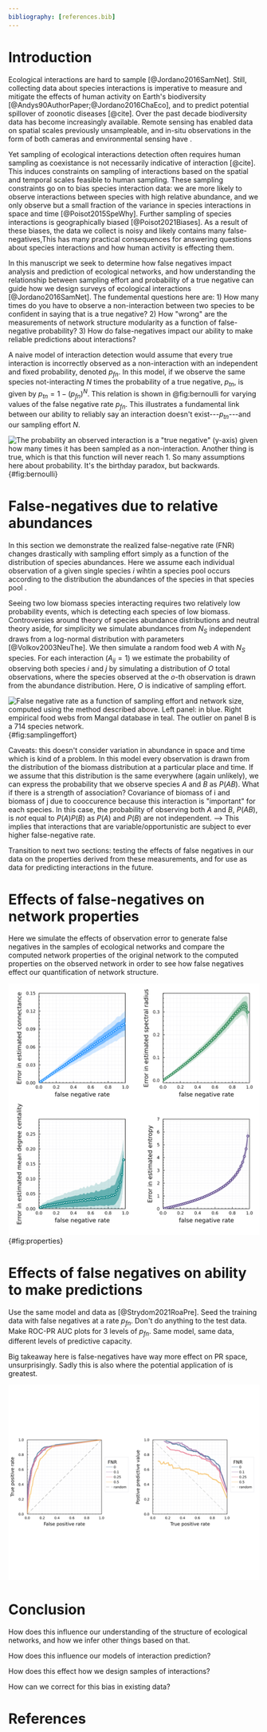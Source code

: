 ```yaml
---
bibliography: [references.bib]
---
```


# Introduction


Ecological interactions are hard to sample [@Jordano2016SamNet]. Still,
collecting data about species interactions is imperative to measure and mitigate
the effects of human activity on Earth's biodiversity
[@Andys90AuthorPaper;@Jordano2016ChaEco], and to predict potential spillover of
zoonotic diseases [@cite]. Over the past decade biodiversity data has become
increasingly available. Remote sensing has enabled data on spatial scales
previously unsampleable, and in-situ observations in the form of both cameras
and environmental sensing have .


Yet sampling of ecological interactions detection often requires human sampling
as coexistance is not necessarily indicative of interaction [@cite]. This
induces constraints on sampling of interactions based on the spatial and
temporal scales feasible to human sampling. These sampling constraints go on to
bias species interaction data: we are more likely to observe interactions
between species with high relative abundance, and we only observe but a small
fraction of the variance in species interactions in space and time
[@Poisot2015SpeWhy]. Further sampling of species interactions is geographically
biased [@Poisot2021Biases]. As a result of these biases, the data we collect is
noisy and likely contains many false-negatives,This has many practical
consequences for answering questions about species interactions and how human
activity is effecting them.

In this manuscript we seek to determine how false negatives impact analysis and
prediction of ecological networks, and how understanding the relationship
between sampling effort and probability of a true negative can guide how we
design surveys of ecological interactions [@Jordano2016SamNet]. The fundemental
questions here are: 1) How many times do you have to observe a non-interaction
between two species to be confident in saying that is a true negative? 2) How
"wrong" are the measurements of network structure modularity as a function of
false-negative probability? 3) How do false-negatives impact our ability to make
reliable predictions about interactions?


A naive model of interaction detection would assume that every true interaction
is incorrectly observed as a non-interaction with an independent and fixed
probability, denoted $p_{fn}$. In this model, if we observe the same species
not-interacting $N$ times the probability of a true negative, $p_{tn}$, is given
by $p_{tn} = 1 - (p_{fn})^N$. This relation is shown in @fig:bernoulli for
varying values of the false negative rate $p_{fn}$. This illustrates a
fundamental link between our ability to reliably say an interaction doesn't
exist---$p_{tn}$---and our sampling effort $N$.

![The probability an observed interaction is a "true negative" (y-axis) given
how many times it has been sampled as a non-interaction. Another thing is true,
which is that this function will never reach 1. So many assumptions here about
probability. It's the birthday paradox, but backwards.
](./figures/negative_binom.png){#fig:bernoulli}

# False-negatives due to relative abundances

In this section we demonstrate the realized false-negative rate (FNR) changes
drastically with sampling effort simply as a function of the distribution
of species abundances.
Here we assume each individual observation of a given single species $i$ wihtin
a species pool occurs according to the distribution the abundances of the species in that species pool .

Seeing two low biomass species
interacting requires two relatively low probability events, which is detecting
each species of low biomass.
Controversies around theory of species abundance distributions and neutral
theory aside, for simplicity we simulate abundances from $N_S$ independent draws
from a log-normal distribution with parameters [@Volkov2003NeuThe]. We then
simulate a random food web $A$ with $N_S$ species. For each interaction ($A_{ij}
= 1$) we estimate the probability of observing both species $i$ and $j$ by
simulating a distribution of $O$ total observations, where the species observed
at the $o$-th observation is drawn from the abundance distribution. Here, $O$ is
indicative of sampling effort.


![False negative rate as a function of sampling effort and network size, computed
using the method described above. Left panel:  in blue. Right empirical food webs from Mangal database in teal. The outlier on panel B is a 714 species network. ](./figures/samplingdist.png){#fig:samplingeffort}


Caveats: this doesn't consider variation in abundance in space and time which is
kind of a problem. In this model every observation is drawn from the
distribution of the biomass distribution at a particular place and time. If we
assume that this distribution is the same everywhere (again unlikely), we can
express the probability that we observe species $A$ and $B$ as $P(AB)$. What if
there is a strength of association? Covariance of biomass of i and biomass of j
due to cooccurence because this interaction is "important" for each species. In
this case, the probability of observing both $A$ and $B$, $P(AB)$, is _not_
equal to $P(A)P(B)$ as $P(A)$ and $P(B)$ are not independent. --> This implies
that interactions that are variable/opportunistic are subject to ever higher
false-negative rate.

Transition to next two sections: testing the effects of false negatives in our data
on the properties derived from these measurements, and for use as data for predicting
interactions in the future.

# Effects of false-negatives on network properties

Here we simulate the effects of observation error to generate false negatives in
the samples of ecological networks and compare the computed network properties
of the original network to the computed properties on the observed network in
order to see how false negatives effect our quantification of network structure.

![fig. 1$\sigma$ in first grad, 2$\sigma$ in second ](./figures/properties_error.png){#fig:properties}

# Effects of false negatives on ability to make predictions

Use the same model and data as [@Strydom2021RoaPre]. Seed the training
data with false negatives at a rate $p_{fn}$. Don't do anything to
the test data. Make ROC-PR AUC plots for 3 levels of $p_{fn}$. Same
model, same data, different levels of predictive capacity.

Big takeaway here is false-negatives have way more effect on
PR space, unsurprisingly. Sadly this is also where the potential application of
is greatest.

![fig](./figures/rocpr_falsenegatives.png)

# Conclusion

How does this influence our understanding of the structure of ecological
networks, and how we infer other things based on that.  

How does this influence our models of interaction prediction?

How does this effect how we design samples of interactions?

How can we correct for this bias in existing data?

# References
